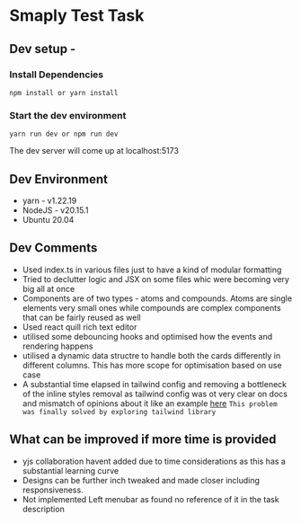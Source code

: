 # Smaply Test Task

## Dev setup -

### Install Dependencies

```
npm install or yarn install
```

### Start the dev environment

```
yarn run dev or npm run dev
```

The dev server will come up at localhost:5173

## Dev Environment

- yarn - v1.22.19
- NodeJS - v20.15.1
- Ubuntu 20.04

## Dev Comments

- Used index.ts in various files just to have a kind of modular formatting
- Tried to declutter logic and JSX on some files whic were becoming very big all at once
- Components are of two types - atoms and compounds. Atoms are single elements very small ones while compounds are complex components that can be fairly reused as well
- Used react quill rich text editor
- utilised some debouncing hooks and optimised how the events and rendering happens
- utilised a dynamic data structre to handle both the cards differently in different columns. This has more scope for optimisation based on use case
- A substantial time elapsed in tailwind config and removing a bottleneck of the inline styles removal as tailwind config was ot very clear on docs and mismatch of opinions about it like an example [here](https://stackoverflow.com/questions/72481680/tailwinds-background-color-is-not-being-applied-when-added-dynamically) `This problem was finally solved by exploring tailwind library`

## What can be improved if more time is provided

- yjs collaboration havent added due to time considerations as this has a substantial learning curve
- Designs can be further inch tweaked and made closer including responsiveness.
- Not implemented Left menubar as found no reference of it in the task description
